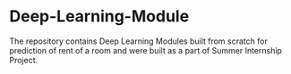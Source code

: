 # Deep-Learning-Module
The repository contains Deep Learning Modules built from scratch for prediction of rent of a room and were built as a part of Summer Internship Project.
